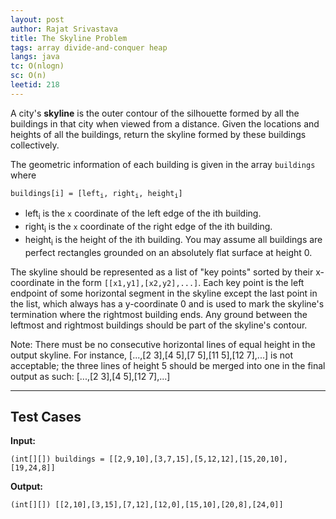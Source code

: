 ```yaml
---
layout: post
author: Rajat Srivastava
title: The Skyline Problem
tags: array divide-and-conquer heap
langs: java
tc: O(nlogn)
sc: O(n)
leetid: 218
---
```


A city's **skyline** is the outer contour of the silhouette formed by all the buildings in that city when viewed from a distance. 
Given the locations and heights of all the buildings, return the skyline formed by these buildings collectively.

The geometric information of each building is given in the array `buildings` where
<pre class="highlight">
<code>buildings[i] = [left<sub>i</sub>, right<sub>i</sub>, height<sub>i</sub>]</code>
</pre>


- left<sub>i</sub> is the `x` coordinate of the left edge of the ith building.
- right<sub>i</sub> is the `x` coordinate of the right edge of the ith building.
- height<sub>i</sub> is the height of the ith building.
You may assume all buildings are perfect rectangles grounded on an absolutely flat surface at height 0.

The skyline should be represented as a list of "key points" sorted by their x-coordinate in the form `[[x1,y1],[x2,y2],...]`. 
Each key point is the left endpoint of some horizontal segment in the skyline except the last point in the list, 
which always has a y-coordinate 0 and is used to mark the skyline's termination where the rightmost building ends. 
Any ground between the leftmost and rightmost buildings should be part of the skyline's contour.

Note: There must be no consecutive horizontal lines of equal height in the output skyline. For instance, [...,[2 3],[4 5],[7 5],[11 5],[12 7],...] is not acceptable; the three lines of height 5 should be merged into one in the final output as such: [...,[2 3],[4 5],[12 7],...]

---

## Test Cases

**Input:** 
```
(int[][]) buildings = [[2,9,10],[3,7,15],[5,12,12],[15,20,10],[19,24,8]]
```

**Output:** 
```
(int[][]) [[2,10],[3,15],[7,12],[12,0],[15,10],[20,8],[24,0]]
```